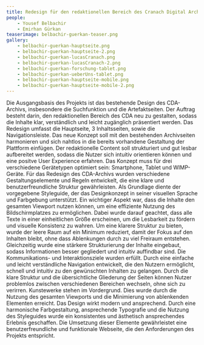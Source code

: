 ```yaml
---
title: Redesign für den redaktionellen Bereich des Cranach Digital Archive
people:
    - Yousef Belbachir
    - Emirhan Gürkan
teaserimage: belbachir-guerkan-teaser.png
gallery:
    - belbachir-guerkan-hauptseite.png
    - belbachir-guerkan-hauptseite-2.png
    - belbachir-guerkan-lucasCranach.png
    - belbachir-guerkan-lucasCranach-2.png
    - belbachir-guerkan-forschung-tablet.png
    - belbachir-guerkan-ueberUns-tablet.png
    - belbachir-guerkan-hauptseite-mobile.png
    - belbachir-guerkan-hauptseite-mobile-2.png
---
```

Die Ausgangsbasis des Projekts ist das bestehende Design des CDA-Archivs, insbesondere die Suchfunktion und die Artefaktseiten. Der Auftrag besteht darin, den redaktionellen Bereich des CDA neu zu gestalten, sodass die Inhalte klar, verständlich und leicht zugänglich präsentiert werden. Das Redesign umfasst die Hauptseite, 3 Inhaltsseiten, sowie die Navigationsleiste. Das neue Konzept soll mit den bestehenden Archivseiten harmonieren und sich nahtlos in die bereits vorhandene Gestaltung der Plattform einfügen. Der redaktionelle Content soll strukturiert und gut lesbar aufbereitet werden, sodass die Nutzer sich intuitiv orientieren können und eine positve User Experience erfahren. Das Konzept muss für drei verschiedene Gerätetypen optimiert sein: Smartphone, Tablet und WIMP-Geräte. Für das Redesign des CDA-Archivs wurden verschiedene Gestaltungselemente und Regeln entwickelt, die eine klare und benutzerfreundliche Struktur gewährleisten. Als Grundlage diente der vorgegebene Styleguide, der das Designkonzept in seiner visuellen Sprache und Farbgebung unterstützt. Ein wichtiger Aspekt war, dass die Inhalte den gesamten Viewport nutzen können, um eine effiziente Nutzung des Bildschirmplatzes zu ermöglichen. Dabei wurde darauf geachtet, dass alle Texte in einer einheitlichen Größe erscheinen, um die Lesbarkeit zu fördern und visuelle Konsistenz zu wahren. Um eine klarere Struktur zu bieten, wurde der leere Raum auf ein Minimum reduziert, damit der Fokus auf den Inhalten bleibt, ohne dass Ablenkungen durch zu viel Freiraum entstehen. Gleichzeitig wurde eine stärkere Strukturierung der Inhalte eingebaut, sodass Informationen besser gegliedert und intuitiv auffindbar sind. Die Kommunikations- und Interaktionsziele wurden erfüllt. Durch eine einfache und leicht verständliche Navigation entwickelt, die den Nutzern ermöglicht, schnell und intuitiv zu den gewünschten Inhalten zu gelangen. Durch die klare Struktur und die übersichtliche Gliederung der Seiten können Nutzer problemlos zwischen verschiedenen Bereichen wechseln, ohne sich zu verirren. Kunstewerke stehen im Vordergrund. Dies wurde durch die Nutzung des gesamten Viewports und die Minimierung von ablenkenden Elementen erreicht. Das Design wirkt modern und ansprechend. Durch eine harmonische Farbgestaltung, ansprechende Typografie und die Nutzung des Styleguides wurde ein konsistentes und ästhetisch ansprechendes Erlebnis geschaffen. Die Umsetzung dieser Elemente gewährleistet eine benutzerfreundliche und funktionale Webseite, die den Anforderungen des Projekts entspricht.
